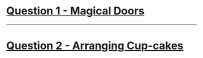 # [Question 1 - Magical Doors](https://www.codechef.com/problems/MAGDOORS)
---
# [Question 2 - Arranging Cup-cakes](https://www.codechef.com/problems/RESQ)
